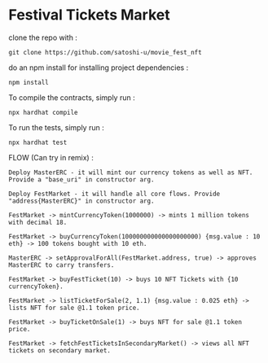 # Festival Tickets Market

clone the repo with :
```shell
git clone https://github.com/satoshi-u/movie_fest_nft
```

do an npm install for installing project dependencies : 
```shell
npm install
```

To compile the contracts, simply run :
```shell
npx hardhat compile
```

To run the tests, simply run :
```shell
npx hardhat test
```

FLOW (Can try in remix) :
```shell
Deploy MasterERC - it will mint our currency tokens as well as NFT. Provide a "base_uri" in constructor arg.

Deploy FestMarket - it will handle all core flows. Provide  "address{MasterERC}" in constructor arg.

FestMarket -> mintCurrencyToken(1000000) -> mints 1 million tokens with decimal 18.

FestMarket -> buyCurrencyToken(100000000000000000000) {msg.value : 10 eth} -> 100 tokens bought with 10 eth.

MasterERC -> setApprovalForAll(FestMarket.address, true) -> approves MasterERC to carry transfers.

FestMarket -> buyFestTicket(10) -> buys 10 NFT Tickets with {10 currencyToken}.

FestMarket -> listTicketForSale(2, 1.1) {msg.value : 0.025 eth} -> lists NFT for sale @1.1 token price.

FestMarket -> buyTicketOnSale(1) -> buys NFT for sale @1.1 token price.

FestMarket -> fetchFestTicketsInSecondaryMarket() -> views all NFT tickets on secondary market.

```
